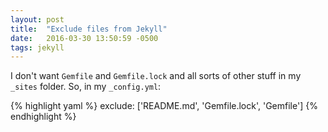 ```yaml
---
layout: post
title:  "Exclude files from Jekyll"
date:   2016-03-30 13:50:59 -0500
tags: jekyll
---
```

I don't want `Gemfile` and `Gemfile.lock` and all sorts of other stuff in my `_sites` folder.  So, in my `_config.yml`:

{% highlight yaml %}
exclude: ['README.md', 'Gemfile.lock', 'Gemfile']
{% endhighlight %}
